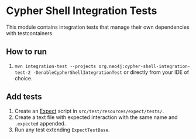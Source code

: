 # Cypher Shell Integration Tests

This module contains integration tests that manage their own dependencies with testcontainers.

## How to run

1. `mvn integration-test --projects org.neo4j:cypher-shell-integration-test-2 -DenableCypherShellIntegrationTest`
   or directly from your IDE of choice.

## Add tests

1. Create an [Expect](https://core.tcl-lang.org/expect/index) script in `src/test/resources/expect/tests/`.
2. Create a text file with expected interaction with the same name and `.expected` appended.
3. Run any test extending `ExpectTestBase`.